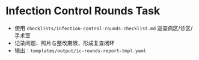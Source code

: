 # Infection Control Rounds Task

- 使用 `checklists/infection-control-rounds-checklist.md` 巡查病区/诊区/手术室
- 记录问题、照片与整改期限，形成复查闭环
- 输出：`templates/output/ic-rounds-report-tmpl.yaml`
